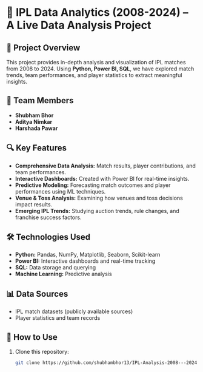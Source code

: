 # 🏏 IPL Data Analytics (2008-2024) – A Live Data Analysis Project  

## 📌 Project Overview  
This project provides in-depth analysis and visualization of IPL matches from 2008 to 2024. Using **Python, Power BI, SQL**, we have explored match trends, team performances, and player statistics to extract meaningful insights.  

## 👥 Team Members  
- **Shubham Bhor**  
- **Aditya Nimkar**  
- **Harshada Pawar**  

## 🔍 Key Features  
- **Comprehensive Data Analysis:** Match results, player contributions, and team performances.  
- **Interactive Dashboards:** Created with Power BI for real-time insights.  
- **Predictive Modeling:** Forecasting match outcomes and player performances using ML techniques.  
- **Venue & Toss Analysis:** Examining how venues and toss decisions impact results.  
- **Emerging IPL Trends:** Studying auction trends, rule changes, and franchise success factors.  

## 🛠 Technologies Used  
- **Python:** Pandas, NumPy, Matplotlib, Seaborn, Scikit-learn  
- **Power BI:** Interactive dashboards and real-time tracking  
- **SQL:** Data storage and querying  
- **Machine Learning:** Predictive analysis  

## 📊 Data Sources  
- IPL match datasets (publicly available sources)  
- Player statistics and team records  

## 🚀 How to Use  
1. Clone this repository:  
   ```bash
   git clone https://github.com/shubhambhor13/IPL-Analysis-2008---2024.git
